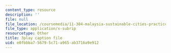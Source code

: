 ```yaml
---
content_type: resource
description: ''
file: null
file_location: /coursemedia/11-384-malaysia-sustainable-cities-practicum-spring-2018/e0fbbba756795c71a965ab3716a9e912_4-adJfyB62s.vtt
file_type: application/x-subrip
resourcetype: Other
title: 3play caption file
uid: e0fbbba7-5679-5c71-a965-ab3716a9e912
---
```

